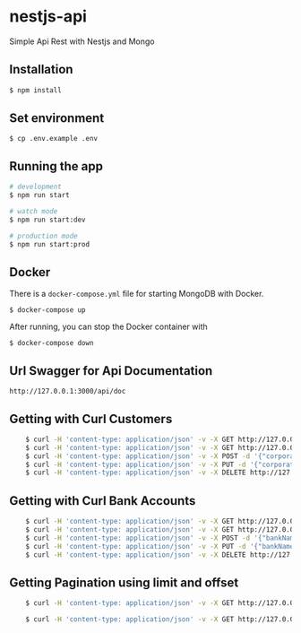 # nestjs-api

Simple Api Rest with Nestjs and Mongo

## Installation

```bash
$ npm install
```

## Set environment

```
$ cp .env.example .env
```

## Running the app

```bash
# development
$ npm run start

# watch mode
$ npm run start:dev

# production mode
$ npm run start:prod
```

## Docker

There is a `docker-compose.yml` file for starting MongoDB with Docker.

`$ docker-compose up`

After running, you can stop the Docker container with

`$ docker-compose down`

## Url Swagger for Api Documentation
```
http://127.0.0.1:3000/api/doc
```

## Getting with Curl Customers

```bash
    $ curl -H 'content-type: application/json' -v -X GET http://127.0.0.1:3000/api/customers  
    $ curl -H 'content-type: application/json' -v -X GET http://127.0.0.1:3000/api/customers/:id 
    $ curl -H 'content-type: application/json' -v -X POST -d '{"corporateName": "corporateName #1", "phone": "1234567890", "address": "street 1", "createdAt": "15/06/2022", "revenue": 1000000, "bankAccounts": "BankAccountId"}' http://127.0.0.1:3000/api/customers 
    $ curl -H 'content-type: application/json' -v -X PUT -d '{"corporateName": "corporateName #1", "phone": "1234567890", "address": "street 1", "createdAt": "15/06/2022", "revenue": 1000000, "bankAccounts": "BankAccountId"}' http://127.0.0.1:3000/api/customers/:id 
    $ curl -H 'content-type: application/json' -v -X DELETE http://127.0.0.1:3000/api/customers/:id 
```

## Getting with Curl Bank Accounts

```bash
    $ curl -H 'content-type: application/json' -v -X GET http://127.0.0.1:3000/api/bank-accounts  
    $ curl -H 'content-type: application/json' -v -X GET http://127.0.0.1:3000/api/bank-accounts/:id 
    $ curl -H 'content-type: application/json' -v -X POST -d '{"bankName":"Foo bar", "agency": "123", "account": "444555-6"}' http://127.0.0.1:3000/api/bank-accounts 
    $ curl -H 'content-type: application/json' -v -X PUT -d '{"bankName":"Foo bar", "agency": "123", "account": "444555-6"}' http://127.0.0.1:3000/api/bank-accounts/:id 
    $ curl -H 'content-type: application/json' -v -X DELETE http://127.0.0.1:3000/api/bank-accounts/:id
```

## Getting Pagination using limit and offset

```bash 
    $ curl -H 'content-type: application/json' -v -X GET http://127.0.0.1:3000/api/customers?limit=10
```

```bash 
    $ curl -H 'content-type: application/json' -v -X GET http://127.0.0.1:3000/api/customers?offset=10
```
